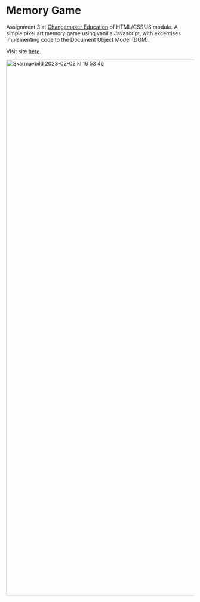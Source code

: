 # Memory Game
Assignment 3 at [Changemaker Education](https://cmeducations.se/utbildningar/program/frontend-app-developer) of HTML/CSS/JS module. A simple pixel art memory game using vanilla Javascript, with excercises implementing code to the Document Object Model (DOM).

Visit site [here](https://jennynguyenoberg.github.io/memory-game/).

<img width="1436" alt="Skärmavbild 2023-02-02 kl  16 53 46" src="https://user-images.githubusercontent.com/116844306/216374537-5d69eca2-0293-46ab-9efe-3f8a35b47093.png">
